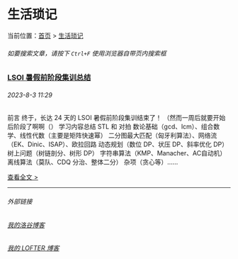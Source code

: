 # 生活琐记

当前位置：[首页](index.md) > [生活琐记](life.md)

###### 如要搜索文章，请按下 ```Ctrl+F``` 使用浏览器自带页内搜索框

### [LSOI 暑假前阶段集训总结](life-1.md) 

###### 2023-8-3 11:29

前言 终于，长达 24 天的 LSOI 暑假前阶段集训结束了！ （然而一周后就要开始后阶段了啊啊（） 学习内容总结 STL 和 对拍 数论基础（gcd、lcm）、组合数学、线性代数（主要是矩阵快速幂） 二分图最大匹配（匈牙利算法）、网络流（EK、Dinic、ISAP）、欧拉回路 动态规划（数位 DP、状压 DP、斜率优化 DP） 树上问题（树链剖分、树形 DP） 字符串算法（KMP、Manacher、AC自动机） 离线算法（莫队、CDQ 分治、整体二分） 杂项（贪心等）……

[查看全文 >](life-1.md)

---
###### 外部链接
###### [我的洛谷博客](https://muhyih.blog.luogu.org/)
###### [我的 LOFTER 博客](https://seven-celsius-sunny.lofter.com/)
